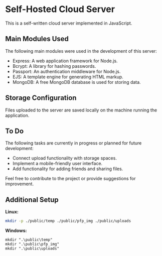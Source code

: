 # Self-Hosted Cloud Server

This is a self-written cloud server implemented in JavaScript.

## Main Modules Used

The following main modules were used in the development of this server:

- Express: A web application framework for Node.js.
- Bcrypt: A library for hashing passwords.
- Passport: An authentication middleware for Node.js.
- EJS: A template engine for generating HTML markup.
- MongoDB: A free MongoDB database is used for storing data.

## Storage Configuration

Files uploaded to the server are saved locally on the machine running the application.

## To Do

The following tasks are currently in progress or planned for future development:

- Connect upload functionality with storage spaces.
- Implement a mobile-friendly user interface.
- Add functionality for adding friends and sharing files.

Feel free to contribute to the project or provide suggestions for improvement.

## Additional Setup
**Linux:**
```bash
mkdir -p ./public/temp ./public/pfp_img ./public/uploads
```

**Windows:**
```batch
mkdir ".\public\temp"
mkdir ".\public\pfp_img"
mkdir ".\public\uploads"
```
